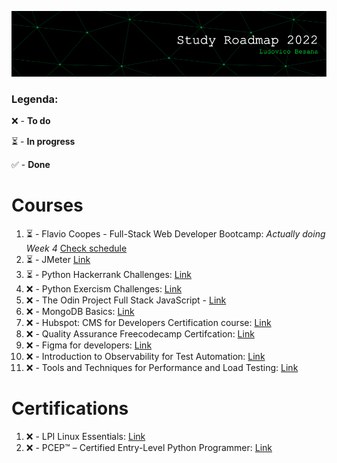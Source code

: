 ![github-header-image](github-header-image.png)

### Legenda:

❌ - **To do**

⏳ - **In progress**

✅ - **Done**

# Courses

1) ⏳ - Flavio Coopes - Full-Stack Web Developer Bootcamp:  *Actually doing Week 4* [Check schedule](https://bootcamp.dev/schedule/)
2) ⏳ - JMeter [Link](https://www.udemy.com/course/jmeter-step-by-step-for-beginners/)
3) ⏳ - Python Hackerrank Challenges: [Link](https://www.hackerrank.com/domains/python)
4) ❌ - Python Exercism Challenges: [Link](https://exercism.org/tracks/python)
5) ❌ - The Odin Project Full Stack JavaScript - [Link](https://www.theodinproject.com/paths/full-stack-javascript)
6) ❌ - MongoDB Basics: [Link](https://university.mongodb.com/courses/M001/about)
7) ❌ - Hubspot: CMS for Developers Certification course: [Link](https://academy.hubspot.com/courses/cms-for-developers)     
8) ❌ - Quality Assurance Freecodecamp Certifcation: [Link](https://www.freecodecamp.org/learn/quality-assurance/)
9) ❌ - Figma for developers: [Link](https://frontendmasters.com/courses/figma/)
10) ❌ - Introduction to Observability for Test Automation: [Link](https://testautomationu.applitools.com/observability-for-test-automation/)
11) ❌ - Tools and Techniques for Performance and Load Testing: [Link](https://testautomationu.applitools.com/performance-and-load-testing/)

# Certifications

1) ❌ - LPI Linux Essentials: [Link](https://www.lpi.org/our-certifications/linux-essentials-overview)
2) ❌ - PCEP™ – Certified Entry-Level Python Programmer: [Link](https://pythoninstitute.org/pcep)
